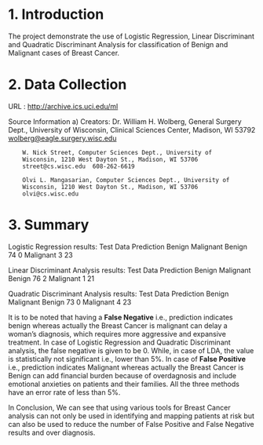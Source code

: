 # 1.	Introduction

The project demonstrate the use of Logistic Regression, Linear Discriminant and Quadratic Discriminant Analysis for classification of Benign and Malignant cases of Breast Cancer.

# 2.	Data Collection

URL : http://archive.ics.uci.edu/ml

Source Information
		a) Creators:
		Dr. William H. Wolberg, General Surgery Dept., University of
		Wisconsin,  Clinical Sciences Center, Madison, WI 53792
		wolberg@eagle.surgery.wisc.edu

		W. Nick Street, Computer Sciences Dept., University of
		Wisconsin, 1210 West Dayton St., Madison, WI 53706
		street@cs.wisc.edu  608-262-6619

		Olvi L. Mangasarian, Computer Sciences Dept., University of
		Wisconsin, 1210 West Dayton St., Madison, WI 53706
		olvi@cs.wisc.edu 

# 3.	Summary

Logistic Regression results:
         		Test Data
Prediction  		Benign  Malignant
        Benign 		74  	0
        Malignant  	3 	23

Linear Discriminant Analysis results:
         		Test Data
Prediction  		Benign  Malignant
        Benign 		76  	2
        Malignant  	1 	21

Quadratic Discriminant Analysis results:
         		Test Data
Prediction  		Benign  Malignant
        Benign 		73  	0
        Malignant  	4 	23

It is to be noted that having a <b>False Negative</b> i.e., prediction indicates benign whereas actually the Breast Cancer is malignant can delay a woman’s diagnosis, which requires more aggressive and expansive treatment. In case of Logistic Regression and Quadratic Discriminant analysis, the false negative is given to be 0. While, in case of LDA, the value is statistically not significant i.e., lower than 5%. 
In case of <b>False Positive</b> i.e., prediction indicates Malignant whereas actually the Breast Cancer is Benign can add financial burden because of overdagnosis and include emotional anxieties on patients and their families. All the three methods have an error rate of less than 5%. 

In Conclusion, We can see that using various tools for Breast Cancer analysis can not only be used in identifying and mapping patients at risk but can also be used to reduce the number of False Positive and False Negative results and over diagnosis.
